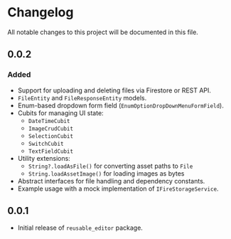 # Changelog

All notable changes to this project will be documented in this file.


## 0.0.2
### Added
- Support for uploading and deleting files via Firestore or REST API.
- `FileEntity` and `FileResponseEntity` models.
- Enum-based dropdown form field (`EnumOptionDropDownMenuFormField`).
- Cubits for managing UI state:
    - `DateTimeCubit`
    - `ImageCrudCubit`
    - `SelectionCubit`
    - `SwitchCubit`
    - `TextFieldCubit`
- Utility extensions:
    - `String?.loadAsFile()` for converting asset paths to `File`
    - `String.loadAssetImage()` for loading images as bytes
- Abstract interfaces for file handling and dependency constants.
- Example usage with a mock implementation of `IFireStorageService`.


## 0.0.1
- Initial release of `reusable_editor` package.
